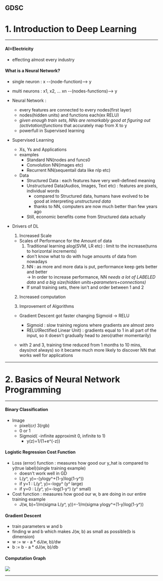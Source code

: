 ## GDSC
# 1. Introduction to Deep Learning    
***
#### AI=Electricity       
* effecting almost every industry    

#### What is a Neural Network?   
* single neuron : x --(node-function)--> y       
* multi neurons : x1, x2, ... xn --(nodes-functions)--> y    

* Neural Network :    
  - every features are connected to every nodes(first layer)    
  - nodes(hidden units) and functions each(ex RELU)    
  - *given enough train sets, NNs are remarkably good at figuring out (activtation)functions* that accurately map from X to y    
  - powerfull in Supervised learning    
  
* Supervised Learning    
  - Xs, Ys and Applications    
  - examples    
    + Standard NN(nodes and funcs0    
    + Convolution NN(images etc)    
    + Recurrent NN(sequentail data like nlp etc)    
  - Data    
    + Structured Data : each features have very well-defined meaning    
    + Unstructured Data(Audios, Images, Text etc) : features are pixels, individual words    
      + compared to Structured data, humans have evolved to be good at interpreting *unstructured data*    
      + thanks to NN, computers are now much better than few years ago    
    - Still, economic benefits come from Structured data actually    

* Drivers of DL    
  1. Increased Scale    
    - Scales of Performance for the Amount of data    
      1. Traditional learning alog(SVM, LR etc) : limit to the increase(turns to horizontal increments)    
        + don't know what to do with huge amounts of data from nowadays    
      2. NN : as more and more data is put, performance keep gets better and better    
      -> In order to increase performance, NN *needs a lot of LABELED data* and *a big size(hidden units+parameters+connections)*    
      + If small training sets, there isn't and order between 1 and 2    

  2. Increased computation    
  
  3. Improvement of Algorithms    
    - Gradient Descent got faster changing Sigmoid -> RELU    
      + Sigmoid : slow training regions where gradients are almost zero    
      + RELU(Rectified Linear Unit) : gradients equal to 1 in all part of the input, so it doesn't gradually head to zero(rather momentarily)    


  - with 2 and 3, training time reduced from 1 months to 10 mins, days(not always) so it became much more likely to discover NN that works well for applications    
  
***

# 2. Basics of Neural Network Programming    
***
#### Binary Classification      
* Image
  - pixel(c*r)* 3(rgb)
  - 0 or 1
  - Sigmoid( -infinite approximit 0, infinite to 1)
    + y(z)=1/(1+e^(-z))

#### Logistic Regression Cost Function
* Loss (error) function : measures how good our y_hat is compared to y(true label)(single training example)
  - doesn't work well in GD
  * L(y^, y)=-(ylogy^+(1-y)log(1-y^))
  * if y=1 : L(y^, y)=-logy^ (y^ large)
  * if y=0 : L(y^, y)=-log(1-y^) (y^ small)
* Cost function : measures how good our w, b are doing in our entire training example
  * J(w, b)=1/m(sigma L(y^, y))=-1/m(sigma ylogy^+(1-y)log(1-y^))

#### Gradient Descent
* train parameters w and b
* finding w and b which makes J(w, b) as small as possible(b is dimension)
* w := w - a * dJ(w, b)/dw
* b := b - a * dJ(w, b)/db

#### Computation Graph
<img src="https://user-images.githubusercontent.com/68985625/134808546-0085f341-dc06-4118-8b12-fc4dd5bd2054.png">



***










